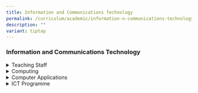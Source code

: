 ```yaml
---
title: Information and Communications Technology
permalink: /curriculum/academic/information-n-communications-technology/
description: ""
variant: tiptap
---
```

<h3>Information and Communications Technology</h3>
<div data-type="detailGroup" class="isomer-accordion isomer-accordion-white">
<details class="isomer-details">
<summary>Teaching Staff</summary>
<div data-type="detailsContent" class="isomer-details-content">
<table style="minWidth: 150px">
<colgroup>
<col>
<col>
<col>
<col>
<col>
<col>
</colgroup>
<tbody>
<tr>
<th rowspan="1" colspan="1">
<p>01/</p>
</th>
<th rowspan="1" colspan="1">
<p>Ms Kiew Mee Ling, Angeline
<br><em>HOD Educational Technology<br>Computing<br></em>
</p>
</th>
<th rowspan="1" colspan="1">
<p>02/</p>
</th>
<th rowspan="1" colspan="1">
<p><strong>Mr Huzaini Bin Alwi</strong>
<br><em>Subject Head, Data Management<br>Physics<br>Mathematics<br></em>
</p>
</th>
<td rowspan="1" colspan="1">
<p><strong>03/</strong>
</p>
</td>
<td rowspan="1" colspan="1">
<p><strong>Mr Nar Soon Keong</strong>
<br><em>Teacher<br>Computer Applications<br>Design &amp; Technology</em>
</p>
</td>
</tr>
<tr>
<td rowspan="1" colspan="1">
<p><strong>04/</strong>
</p>
</td>
<td rowspan="1" colspan="1">
<p><strong>Ms Farizah Binte Esman</strong>
<br><em>Teacher<br>Computing<br>Computer Applications<br></em>
</p>
</td>
<td rowspan="1" colspan="1">
<p><strong>05/</strong>
<br>
</p>
</td>
<td rowspan="1" colspan="1">
<p><strong>Mdm Tan Kim Kim Felicia</strong>
<br><em>Teacher<br>Computer Applications<br>Mathematics</em>
<br>
</p>
</td>
<td rowspan="1" colspan="1">
<p><strong>06/</strong>
</p>
</td>
<td rowspan="1" colspan="1">
<p><strong>Mr Mohammad Azri Bin Kasmanni</strong>
<br><em>Contract Adjunct Teacher<br>Computer Applications<br>Art</em>
</p>
</td>
</tr>
</tbody>
</table>
<p></p>
</div>
</details>
<details class="isomer-details">
<summary>Computing</summary>
<div data-type="detailsContent" class="isomer-details-content">
<div class="isomer-image-wrapper">
<img style="width: 100%" height="auto" width="100%" alt="computing_cover.jpg" src="/images/computing_cover.jpg">
</div>
<p><strong>Subjects Offered</strong>
</p>
<ul data-tight="true" class="tight">
<li>
<p>Computing (O-Level)</p>
</li>
</ul>
<p><strong>Overview</strong>
</p>
<p>In the rapidly changing world, the skills to actively participate in the
increasingly digital landscape, and be future ready is vital. The Smart
Nation will call forth a new generation of computational and design thinkers
who possess the problem-solving skills that are applicable in a diverse
range of fields and most fields in the future will have a footing in computing.
Armed with these skills, our students will have a competitive edge.</p>
<p><strong>Curriculum</strong>
</p>
<p>O-Level Computing is an MOE-applied subject&nbsp;offered from 2017</p>
<div class="isomer-image-wrapper">
<img style="width: 100%" height="auto" width="100%" alt="smart_nation_small.jpg" src="/images/smart_nation_small.jpg">
</div>
<p>The two-year course at upper secondary level is to enable students to:</p>
<ul data-tight="true" class="tight">
<li>
<p>Apply&nbsp;<strong>Computational Thinking</strong>,&nbsp;<strong>Design Thinking</strong>&nbsp;and&nbsp;<strong>Systems Thinking</strong>&nbsp;Skills
in&nbsp;<strong>analysing&nbsp;problems</strong>&nbsp;and&nbsp;<strong>developing solutions</strong>;&nbsp;</p>
</li>
<li>
<p><strong>Develop simple programs</strong>&nbsp;through the use of appropriate
programming language(s);&nbsp;</p>
</li>
<li>
<p>Understand how and where information communications technology (ICT) is
used in daily life;&nbsp;</p>
</li>
<li>
<p>Understand and explain the ethical, social and economic issues associated
with the use of ICT.&nbsp;</p>
</li>
</ul>
<p>This syllabus comprises four modules of study to cover five common areas
of computer science concepts and skills.</p>
<p>The four modules are:</p>
<p>&nbsp;</p>
<ol data-tight="true" class="tight">
<li>
<p>Module I – Data and Information&nbsp;</p>
</li>
<li>
<p>Module II – Systems and Communications&nbsp;</p>
</li>
<li>
<p>Module III – Abstraction and Algorithms&nbsp;</p>
</li>
<li>
<p>Module IV – Programming</p>
</li>
</ol>
<p>The value of computing lies in the&nbsp;<strong>integrative use of software and hardware</strong>&nbsp;to&nbsp;<strong>create new artefacts that solve or address real-world problems</strong>.</p>
<p><strong>T &amp; L Framework</strong>
</p>
<p>Computing Education Framework</p>
<p>(The outer ring are examples of topics that could be covered for the three
dimensions in the inner ring.&nbsp;The middle rings shows the components
of each dimension.)</p>
<div class="isomer-image-wrapper">
<img style="width: 100%" height="auto" width="100%" alt="framework 1.png" src="/images/framework%201.png">
</div>
<p>
<br>
<br><strong>Computing Education Framework</strong>&nbsp;<strong>–</strong>&nbsp;<strong>Relationship Diagram</strong>&nbsp;
<br>An important aspect of the Computer Education Framework is the relationship
between the&nbsp;<strong>Core Concepts</strong>,&nbsp;<strong>Computational Thinking and Practices</strong>:
Core Concepts and Computational Thinking are applied in the Practices,
and the Practices will in turn deepen one’s understanding of the Core Concepts.</p>
<div class="isomer-image-wrapper">
<img style="width: 100%" height="auto" width="100%" alt="framework 2.png" src="/images/framework%202.png">
</div>
<p></p>
</div>
</details>
<details class="isomer-details">
<summary>Computer Applications</summary>
<div data-type="detailsContent" class="isomer-details-content">
<div class="isomer-image-wrapper">
<img style="width: 100%" height="auto" width="100%" alt="cpa_cover.png" src="/images/cpa_cover.png">
</div>
<p>Subjects Offered</p>
<ul data-tight="true" class="tight">
<li>
<p>Computer Applications (N-Level)</p>
</li>
</ul>
<p>Curriculum</p>
<p>Computer Applications (CPA) is a&nbsp;<strong>compulsory subject</strong>&nbsp;for
all Normal Technical (NT) students. The CPA curriculum spans four years,
from Secondary 1 to Secondary 4, leading to national examinations at the
end of Secondary 4.&nbsp;</p>
<p>The lower secondary syllabus focuses on equipping students with fundamental&nbsp;<strong>ICT skills</strong>&nbsp;that
will&nbsp;<strong>support learning of the other NT subjects</strong>&nbsp;and
are&nbsp;<strong>useful in their personal life</strong>. At the&nbsp;<strong>upper secondary levels</strong>,
the syllabus focuses on&nbsp;<strong>higher-order thinking skills</strong>.
There is attention to&nbsp;<strong>problem solving</strong>&nbsp;and understanding&nbsp;<strong>basic programming concepts and skills</strong>.
Basic programming concepts and skills will be learnt through simple animation
and game design; and eventually, applying them to solve problems in everyday
context. This will better&nbsp;<strong>prepare</strong>&nbsp;<strong>students</strong>&nbsp;for
further studies in&nbsp;<strong>programming and media-related courses</strong>;
as well as for the work place and future learning.&nbsp;</p>
<p>All students will be exposed to internet technologies and tools that are
readily available e.g. using collaborative tools from Google Apps.&nbsp;<strong>Hands-on activities</strong>&nbsp;continue
to be the main feature of this&nbsp;<strong>skill-based subject</strong>.
Tasks that require an integrated use of&nbsp;<strong>office software applications</strong>&nbsp;and
problem sets that step the learner through the learning process will feature
prominently in the course of learning.&nbsp;</p>
<p>Students will have opportunities to do&nbsp;<strong>creative work</strong>&nbsp;with&nbsp;<strong>animation</strong>&nbsp;and&nbsp;<strong>game development</strong>&nbsp;projects
that will be part of the curriculum in&nbsp;<strong>Secondary 2</strong>&nbsp;and&nbsp;<strong>Secondary 3</strong>,
respectively.&nbsp;</p>
<p>T &amp; L Framework</p>
<p><strong>CPA Education Framework</strong>&nbsp;</p>
<p>(The outer ring are examples of topics that could be covered for the three
dimensions in the inner ring.&nbsp;The middle rings shows the components
of each dimension.)</p>
<div class="isomer-image-wrapper">
<img style="width: 100%" height="auto" width="100%" alt="framework 1.png" src="/images/framework%201-1.png">
</div>
<p></p>
</div>
</details>
<details class="isomer-details">
<summary>ICT Programme</summary>
<div data-type="detailsContent" class="isomer-details-content">
<h4>Animation and Game Making Competition 2020</h4>
<p>The Animation and Game Making (Previously known as Media Computing (MEC))
Competition is an annual competition for Secondary students offering Computer
Applications. It is organised by the Computer Education Unit, Curriculum
Planning and Development Division. The objectives of the AGM Competition
are to provide a platform to showcase students’ work, develop students’
interest in media design; and hone students’ communication and presentation
skills.</p>
<p>Students are to create a game based on the theme, Adventure. We are proud
to announce that Tan Li Chuan, 3T1 is awarded the Bronze Award for the
Animation and Game Making Competition – Game Category.</p>
<p><strong>Awards:</strong>
</p>
<p>Tan Li Chuan, 3T1 is awarded the Bronze Award</p>
<div class="isomer-image-wrapper">
<img style="width:600px" height="auto" width="100%" src="/images/icta.png">
</div>
<p></p>
<h4>NTU School of Computer Science and Engineering (SCSE) Python Workshop</h4>
<p>The Python Programming Workshop for the Youth was organised by NTU Computer
Science and Engineering Club, in partnership with Jurong West Secondary
School. The program aimed at providing students from Jurong West Secondary
School an exposure to modern computational thinking and cultivate their
interest in Information Technology as well as providing opportunities for
SCSE students to participate in community events. The students participated
actively and benefited from the five weeks of training, which culminated
in a competition and presentation.</p>
<div class="isomer-image-wrapper">
<img style="width:600px" height="auto" width="100%" src="/images/ictb.png">
</div>
<p></p>
<div class="isomer-image-wrapper">
<img style="width:600px" height="auto" width="100%" src="/images/ictc.png">
</div>
<p></p>
<div class="isomer-image-wrapper">
<img style="width:600px" height="auto" width="100%" src="/images/ictd.png">
</div>
<p></p>
<div class="isomer-image-wrapper">
<img style="width:600px" height="auto" width="100%" src="/images/icte.png">
</div>
<p></p>
<div class="isomer-image-wrapper">
<img style="width:600px" height="auto" width="100%" src="/images/ictf.png">
</div>
<p></p>
<div class="isomer-image-wrapper">
<img style="width:600px" height="auto" width="100%" src="/images/ictg.png">
</div>
<p></p>
</div>
</details>
</div>
<p>
<br>
</p>